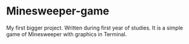 # Minesweeper-game
My first bigger project. Written during first year of studies. It is a simple game of Minesweeper with graphics in Terminal. 
